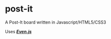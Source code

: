 # post-it

A Post-It board written in Javascript/HTML5/CSS3

Uses [_**Even.js**_](https://github.com/pmrt/even.js)
